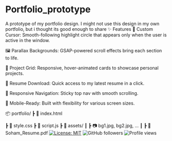 # Portfolio_prototype
A prototype of my portfolio design. I might not use this design in my own portfolio, but i thought its good enough to share
✨ Features
🎯 Custom Cursor: Smooth-following highlight circle that appears only when the user is active in the window.

🖼️ Parallax Backgrounds: GSAP-powered scroll effects bring each section to life.

💼 Project Grid: Responsive, hover-animated cards to showcase personal projects.

📄 Resume Download: Quick access to my latest resume in a click.

🧭 Responsive Navigation: Sticky top nav with smooth scrolling.

📱 Mobile-Ready: Built with flexibility for various screen sizes.


📦 portfolio/
 ┣ 📜 index.html
 
 ┣ 📜 style.css
 ┣ 📜 script.js
 ┣ 📁 assets/
 ┃ ┣ 📷 bg1.jpg, bg2.jpg, ...
 ┃ ┣ 📄 Soham_Resume.pdf
[![License: MIT](https://img.shields.io/badge/License-MIT-yellow.svg)](https://opensource.org/licenses/MIT)
![GitHub followers](https://img.shields.io/github/followers/Soham-Banerjee-web?style=social)
![Profile views](https://komarev.com/ghpvc/?username=Soham-Banerjee-web&style=flat-square)
